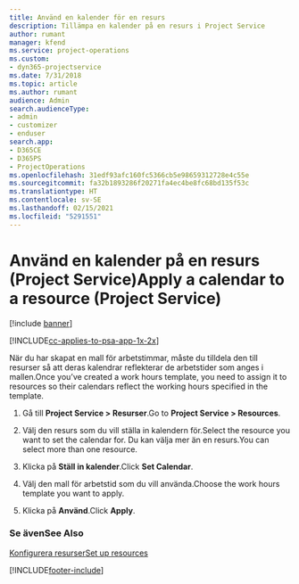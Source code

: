 ```yaml
---
title: Använd en kalender för en resurs
description: Tillämpa en kalender på en resurs i Project Service
author: rumant
manager: kfend
ms.service: project-operations
ms.custom:
- dyn365-projectservice
ms.date: 7/31/2018
ms.topic: article
ms.author: rumant
audience: Admin
search.audienceType:
- admin
- customizer
- enduser
search.app:
- D365CE
- D365PS
- ProjectOperations
ms.openlocfilehash: 31edf93afc160fc5366cb5e98659312728e4c55e
ms.sourcegitcommit: fa32b1893286f20271fa4ec4be8fc68bd135f53c
ms.translationtype: HT
ms.contentlocale: sv-SE
ms.lasthandoff: 02/15/2021
ms.locfileid: "5291551"
---
```

# <a name="apply-a-calendar-to-a-resource-project-service"></a><span data-ttu-id="51949-103">Använd en kalender på en resurs (Project Service)</span><span class="sxs-lookup"><span data-stu-id="51949-103">Apply a calendar to a resource (Project Service)</span></span>

[!include [banner](../includes/psa-now-project-operations.md)]

[!INCLUDE[cc-applies-to-psa-app-1x-2x](../includes/cc-applies-to-psa-app-1x-2x.md)]

<span data-ttu-id="51949-104">När du har skapat en mall för arbetstimmar, måste du tilldela den till resurser så att deras kalendrar reflekterar de arbetstider som anges i mallen.</span><span class="sxs-lookup"><span data-stu-id="51949-104">Once you’ve created a work hours template, you need to assign it to resources so their calendars reflect the working hours specified in the template.</span></span>  
  
1.  <span data-ttu-id="51949-105">Gå till **Project Service > Resurser**.</span><span class="sxs-lookup"><span data-stu-id="51949-105">Go to **Project Service > Resources**.</span></span>  
  
2.  <span data-ttu-id="51949-106">Välj den resurs som du vill ställa in kalendern för.</span><span class="sxs-lookup"><span data-stu-id="51949-106">Select the resource you want to set the calendar for.</span></span> <span data-ttu-id="51949-107">Du kan välja mer än en resurs.</span><span class="sxs-lookup"><span data-stu-id="51949-107">You can select more than one resource.</span></span>  
  
3.  <span data-ttu-id="51949-108">Klicka på **Ställ in kalender**.</span><span class="sxs-lookup"><span data-stu-id="51949-108">Click **Set Calendar**.</span></span>  
  
4.  <span data-ttu-id="51949-109">Välj den mall för arbetstid som du vill använda.</span><span class="sxs-lookup"><span data-stu-id="51949-109">Choose the work hours template you want to apply.</span></span>  
  
5.  <span data-ttu-id="51949-110">Klicka på **Använd**.</span><span class="sxs-lookup"><span data-stu-id="51949-110">Click **Apply**.</span></span>  
  
### <a name="see-also"></a><span data-ttu-id="51949-111">Se även</span><span class="sxs-lookup"><span data-stu-id="51949-111">See Also</span></span>  
 [<span data-ttu-id="51949-112">Konfigurera resurser</span><span class="sxs-lookup"><span data-stu-id="51949-112">Set up resources</span></span>](../psa/set-up-resources.md)


[!INCLUDE[footer-include](../includes/footer-banner.md)]